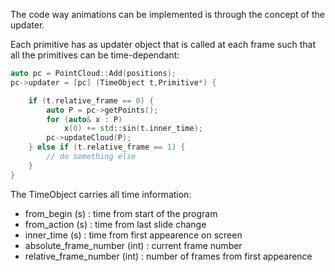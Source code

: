 The code way animations can be implemented is through the concept of the updater.

Each primitive has as updater object that is called at each frame such that all the primitives can be time-dependant:

```cpp
auto pc = PointCloud::Add(positions);
pc->updater = [pc] (TimeObject t,Primitive*) {

    if (t.relative_frame == 0) {
        auto P = pc->getPoints();
        for (auto& x : P) 
            x(0) += std::sin(t.inner_time);
        pc->updateCloud(P);
    } else if (t.relative_frame == 1) {
        // do something else
    }
}
```

The TimeObject carries all time information:

- from_begin (s) : time from start of the program
- from_action (s) : time from last slide change
- inner_time (s) : time from first appearence on screen
- absolute_frame_number (int) : current frame number
- relative_frame_number (int) : number of frames from first appearence
